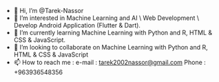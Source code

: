 - 👋 Hi, I’m @Tarek-Nassor
- 👀 I’m interested in Machine Learning and AI \\ Web Development \\ Develop Android Application (Flutter & Dart).
- 🌱 I’m currently learning Machine Learning with Python and R, HTML & CSS & JavaScript.
- 💞️ I’m looking to collaborate on Machine Learning with Python and R, HTML & CSS & JavaScript
- 📫 How to reach me :
e-mail : tarek2002nassor@gmail.com
Phone : +963936548356
    

<!---
Tarek-Nassor/Tarek-Nassor is a ✨ special ✨ repository because its `README.md` (this file) appears on your GitHub profile.
You can click the Preview link to take a look at your changes.
--->

